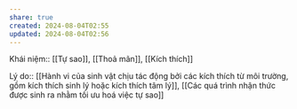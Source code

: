 ```yaml
---
share: true
created: 2024-08-04T02:55
updated: 2024-08-04T02:56
---
```

Khái niệm:: [[Tự sao]], [[Thoả mãn]], [[Kích thích]]

Lý do:: [[Hành vi của sinh vật chịu tác động bởi các kích thích từ môi trường, gồm kích thích sinh lý hoặc kích thích tâm lý]], [[Các quá trình nhận thức được sinh ra nhằm tối ưu hoá việc tự sao]]